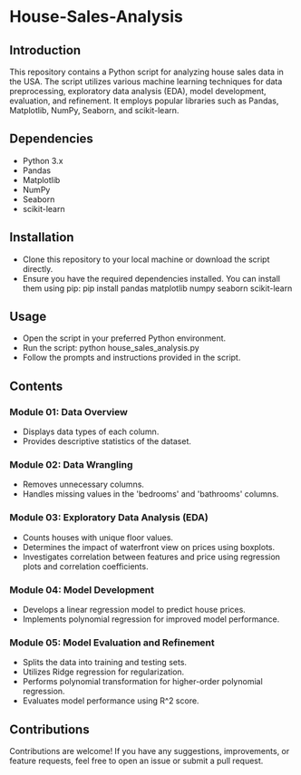 # House-Sales-Analysis
## Introduction
This repository contains a Python script for analyzing house sales data in the USA. The script utilizes various machine learning techniques for data preprocessing, exploratory data analysis (EDA), model development, evaluation, and refinement. It employs popular libraries such as Pandas, Matplotlib, NumPy, Seaborn, and scikit-learn.

## Dependencies
* Python 3.x
* Pandas
* Matplotlib
* NumPy
* Seaborn
* scikit-learn

## Installation
* Clone this repository to your local machine or download the script directly.
* Ensure you have the required dependencies installed. You can install them using pip:
     pip install pandas matplotlib numpy seaborn scikit-learn

## Usage
* Open the script in your preferred Python environment.
* Run the script:
  python house_sales_analysis.py
* Follow the prompts and instructions provided in the script.

## Contents
### Module 01: Data Overview
* Displays data types of each column.
* Provides descriptive statistics of the dataset.

### Module 02: Data Wrangling
* Removes unnecessary columns.
* Handles missing values in the 'bedrooms' and 'bathrooms' columns.

### Module 03: Exploratory Data Analysis (EDA)
* Counts houses with unique floor values.
* Determines the impact of waterfront view on prices using boxplots.
* Investigates correlation between features and price using regression plots and correlation coefficients.

### Module 04: Model Development
* Develops a linear regression model to predict house prices.
* Implements polynomial regression for improved model performance.

### Module 05: Model Evaluation and Refinement
* Splits the data into training and testing sets.
* Utilizes Ridge regression for regularization.
* Performs polynomial transformation for higher-order polynomial regression.
* Evaluates model performance using R^2 score.

## Contributions
Contributions are welcome! If you have any suggestions, improvements, or feature requests, feel free to open an issue or submit a pull request.
